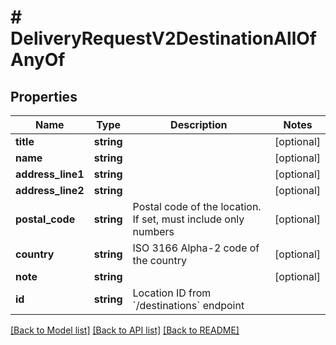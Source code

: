 # # DeliveryRequestV2DestinationAllOfAnyOf

## Properties

Name | Type | Description | Notes
------------ | ------------- | ------------- | -------------
**title** | **string** |  | [optional]
**name** | **string** |  | [optional]
**address_line1** | **string** |  | [optional]
**address_line2** | **string** |  | [optional]
**postal_code** | **string** | Postal code of the location. If set, must include only numbers | [optional]
**country** | **string** | ISO 3166 Alpha-2 code of the country | [optional]
**note** | **string** |  | [optional]
**id** | **string** | Location ID from &#x60;/destinations&#x60; endpoint |

[[Back to Model list]](../../README.md#models) [[Back to API list]](../../README.md#endpoints) [[Back to README]](../../README.md)
